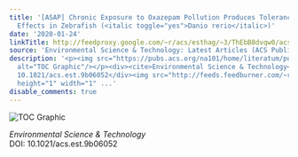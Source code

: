 ```yaml
---
title: '[ASAP] Chronic Exposure to Oxazepam Pollution Produces Tolerance to Anxiolytic
  Effects in Zebrafish (<italic toggle="yes">Danio rerio</italic>)'
date: '2020-01-24'
linkTitle: http://feedproxy.google.com/~r/acs/esthag/~3/ThEbB8dvqw0/acs.est.9b06052
source: 'Environmental Science & Technology: Latest Articles (ACS Publications)'
description: '<p><img src="https://pubs.acs.org/na101/home/literatum/publisher/achs/journals/content/esthag/0/esthag.ahead-of-print/acs.est.9b06052/20200123/images/medium/es9b06052_0006.gif"
  alt="TOC Graphic"/></p><div><cite>Environmental Science & Technology</cite></div><div>DOI:
  10.1021/acs.est.9b06052</div><img src="http://feeds.feedburner.com/~r/acs/esthag/~4/ThEbB8dvqw0"
  height="1" width="1" ...'
disable_comments: true
---
```

<p><img src="https://pubs.acs.org/na101/home/literatum/publisher/achs/journals/content/esthag/0/esthag.ahead-of-print/acs.est.9b06052/20200123/images/medium/es9b06052_0006.gif" alt="TOC Graphic"/></p><div><cite>Environmental Science & Technology</cite></div><div>DOI: 10.1021/acs.est.9b06052</div><img src="http://feeds.feedburner.com/~r/acs/esthag/~4/ThEbB8dvqw0" height="1" width="1" ...